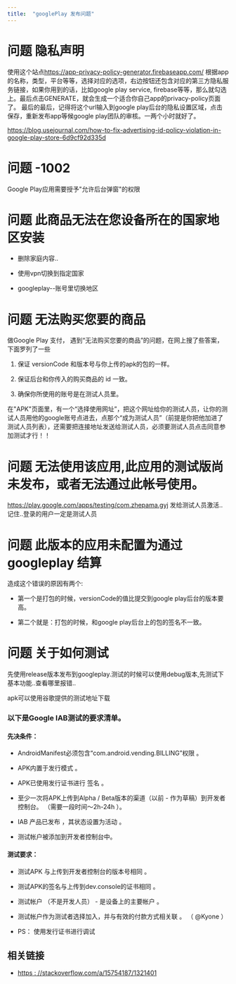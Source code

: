 ```yaml
---
title:  "googlePlay 发布问题"
---
```


# 问题 隐私声明

使用这个站点<https://app-privacy-policy-generator.firebaseapp.com/> 根据app的名称，类型，平台等等，选择对应的选项，右边按钮还包含对应的第三方隐私服务链接，如果你用到的话，比如google play service, firebase等等，那么就勾选上。最后点击GENERATE，就会生成一个适合你自己app的privacy-policy页面了。
最后的最后，记得将这个url输入到google play后台的隐私设置区域，点击保存，重新发布app等候google play团队的审核。一两个小时就好了。

<https://blog.usejournal.com/how-to-fix-advertising-id-policy-violation-in-google-play-store-6d9cf92d335d>

# 问题 -1002

Google Play应用需要授予"允许后台弹窗"的权限

# 问题  此商品无法在您设备所在的国家地区安装

- 删除家庭内容..

- 使用vpn切换到指定国家

- googleplay--账号里切换地区

# 问题 无法购买您要的商品

做Google Play 支付， 遇到“无法购买您要的商品”的问题，在网上搜了些答案，下面罗列了一些

1. 保证 versionCode 和版本号与你上传的apk的包的一样。

2. 保证后台和你传入的购买商品的 id 一致。

3. 确保你所使用的账号是在测试人员里。

在"APK"页面里，有一个“选择使用网址”，把这个网址给你的测试人员，让你的测试人员用他的google账号点进去，点那个“成为测试人员”（前提是你把他加进了测试人员列表），还需要把连接地址发送给测试人员，必须要测试人员点击同意参加测试才行！！

# 问题 无法使用该应用,此应用的测试版尚未发布，或者无法通过此帐号使用。

<https://play.google.com/apps/testing/com.zhepama.gyj>  发给测试人员激活..记住..登录的用户一定是测试人员

# 问题 此版本的应用未配置为通过googleplay 结算

造成这个错误的原因有两个:

- 第一个是打包的时候，versionCode的值比提交到google play后台的版本要高。

- 第二个就是：打包的时候，和google play后台上的包的签名不一致。

# 问题  关于如何测试

先使用release版本发布到googleplay.测试的时候可以使用debug版本,先测试下基本功能..查看哪里报错..

apk可以使用谷歌提供的测试地址下载

### 以下是Google IAB测试的要求清单。

#### 先决条件：

- AndroidManifest必须包含“com.android.vending.BILLING”权限 。

- APK内置于发行模式 。

- APK已使用发行证书进行 签名 。

- 至少一次将APK上传到Alpha / Beta版本的渠道（以前 - 作为草稿）到开发者控制台。 （需要一段时间〜2h-24h ）。

- IAB 产品已发布 ，其状态设置为活动 。

- 测试帐户被添加到开发者控制台中。

#### 测试要求：

- 测试APK 与上传到开发者控制台的版本号相同 。

- 测试APK的签名与上传到dev.console的证书相同 。

- 测试帐户 （不是开发人员） - 是设备上的主要帐户 。

- 测试帐户作为测试者选择加入，并与有效的付款方式相关联 。 （ @Kyone ）

- PS： 使用发行证书进行调试

## 相关链接

- [https : //stackoverflow.com/a/15754187/1321401]()